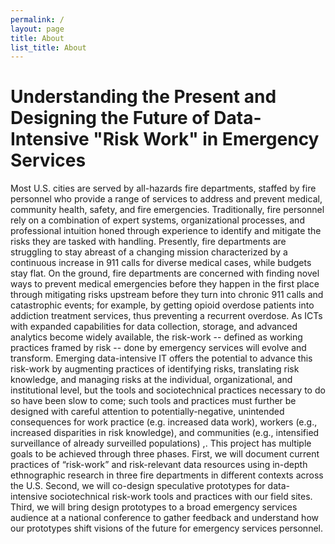 ```yaml
---
permalink: /
layout: page
title: About
list_title: About
---
```


# Understanding the Present and Designing the Future of Data-Intensive "Risk Work" in Emergency Services

Most U.S. cities are served by all-hazards fire departments, staffed by fire personnel who provide a range of services to address and prevent medical, community health, safety, and fire emergencies. Traditionally, fire personnel rely on a combination of expert systems, organizational processes, and professional intuition honed through experience to identify and mitigate the risks they are tasked with handling. Presently, fire departments are struggling to stay abreast of a changing mission characterized by a continuous increase in  911 calls for diverse medical cases, while budgets stay flat. On the ground, fire departments are concerned with finding novel ways to prevent medical emergencies before they happen in the first place through mitigating risks upstream before they turn into chronic 911 calls and catastrophic events; for example, by getting opioid overdose patients into addiction treatment services, thus preventing a recurrent overdose. As ICTs with expanded capabilities for data collection, storage, and advanced analytics become widely available, the risk-work -- defined as working practices framed by risk -- done by emergency services will evolve and transform. Emerging data-intensive IT offers the potential to advance this risk-work by augmenting practices of identifying risks, translating risk knowledge, and managing risks at the individual, organizational, and institutional level, but the tools and sociotechnical practices necessary to do so have been slow to come; such tools and practices must further be designed with careful attention to potentially-negative, unintended consequences for work practice (e.g. increased data work), workers (e.g., increased disparities in risk knowledge), and communities (e.g., intensified surveillance of already surveilled populations) ,. This project has multiple goals to be achieved through three phases. First, we will document current practices of “risk-work” and risk-relevant data resources using in-depth ethnographic research in three fire departments in different contexts across the U.S. Second, we will co-design speculative prototypes for data-intensive sociotechnical risk-work tools and practices with our field sites. Third, we will bring design prototypes to a broad emergency services audience at a national conference to gather feedback and understand how our prototypes shift visions of the future for emergency services personnel.  
